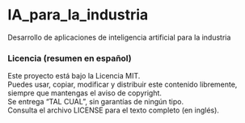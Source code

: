 # IA_para_la_industria
Desarrollo de aplicaciones de inteligencia artificial para la industria
### Licencia (resumen en español)
Este proyecto está bajo la Licencia MIT.  
Puedes usar, copiar, modificar y distribuir este contenido libremente, siempre que mantengas el aviso de copyright.  
Se entrega “TAL CUAL”, sin garantías de ningún tipo.  
Consulta el archivo LICENSE para el texto completo (en inglés).

